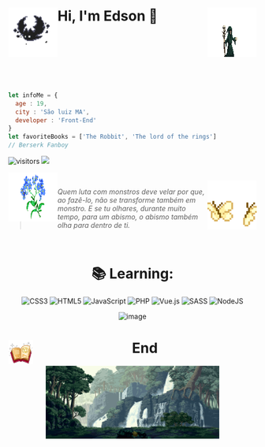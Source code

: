 <img align="left" alt="GIF" height="100px" width="100px" src="./bat.gif" /> Hi, I'm Edson :wave:<img align="right" alt="GIF" height="100px" width="100px" src="./necro.gif" /> 
==============
<br />
<br />
<br />
<br />
<br />
<br />

```js
let infoMe = {
  age : 19,
  city : 'São luiz MA',
  developer : 'Front-End'
}
let favoriteBooks = ['The Robbit', 'The lord of the rings']
// Berserk Fanboy
```

![visitors](https://visitor-badge.glitch.me/badge?page_id=eddev000&left_color=purple&right_color=red) 
[![](https://img.shields.io/github/followers/eddev000?label=Follow&style=social)](https://github.com/eddev000)

<img align="left" alt="GIF" height="100px" width="100px" src="./flor.gif" /><br/>
<img align="right" alt="GIF" height="100px" width="100px" src="./butterfly.gif" />
> <i> Quem luta com monstros deve velar por que, ao fazê-lo, não se transforme também em monstro. E se tu olhares, durante muito tempo, para um abismo, o abismo também olha para dentro de ti.</i>
<br/>

<div align="center">
<h1>📚 Learning:</h1>

![CSS3](https://img.shields.io/badge/css3-%231572B6.svg?style=for-the-badge&logo=css3&logoColor=white) ![HTML5](https://img.shields.io/badge/html5-%23E34F26.svg?style=for-the-badge&logo=html5&logoColor=white) ![JavaScript](https://img.shields.io/badge/javascript-%23323330.svg?style=for-the-badge&logo=javascript&logoColor=%23F7DF1E) ![PHP](https://img.shields.io/badge/php-%23777BB4.svg?style=for-the-badge&logo=php&logoColor=white) ![Vue.js](https://img.shields.io/badge/vuejs-%2335495e.svg?style=for-the-badge&logo=vuedotjs&logoColor=%234FC08D) ![SASS](https://img.shields.io/badge/SASS-hotpink.svg?style=for-the-badge&logo=SASS&logoColor=white) ![NodeJS](https://img.shields.io/badge/node.js-6DA55F?style=for-the-badge&logo=node.js&logoColor=white)

![image](https://github-readme-stats.vercel.app/api/top-langs/?username=eddev000&hide=html&layout=compact=true&theme=radical)
</div>
<div align="center">
  <img align="left" alt="GIF" height="50px" width="50px" src="./book.gif" /> <h1>End</h1>
  <img align="center" alt="GIF" height="" width="70%" src="./footer.gif" />
</div>

